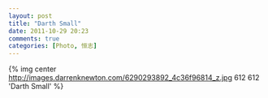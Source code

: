 ```yaml
---
layout: post
title: "Darth Small"
date: 2011-10-29 20:23
comments: true
categories: [Photo, 恒志] 
---
```



{% img center http://images.darrenknewton.com/6290293892_4c36f96814_z.jpg 612 612 'Darth Small' %}